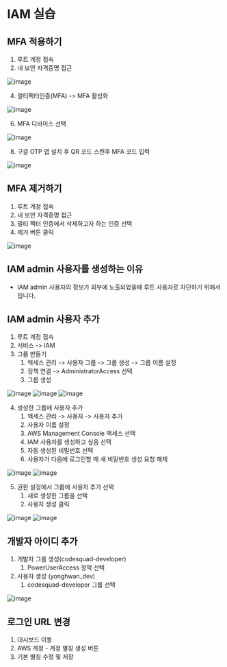 # IAM 실습

## MFA 적용하기

1. 루트 계정 접속
2. 내 보안 자격증명 접근

![image](https://user-images.githubusercontent.com/33227831/232283342-d70fc271-3adf-4361-8185-e186ee054061.png)

4. 멀티팩터인증(MFA) -> MFA 활성화

![image](https://user-images.githubusercontent.com/33227831/232283400-bc257061-f078-47fb-ae99-e2f34624ff87.png)

6. MFA 디바이스 선택

![image](https://user-images.githubusercontent.com/33227831/232283447-b05bc501-df8e-471e-aba4-05fdb85da7a8.png)

8. 구글 OTP 앱 설치 후 QR 코드 스캔후 MFA 코드 입력

![image](https://user-images.githubusercontent.com/33227831/232283460-166106a5-998e-431e-a9e3-94093f33c606.png)


## MFA 제거하기

1. 루트 계정 접속
2. 내 보안 자격증명 접근
3. 멀티 팩터 인증에서 삭제하고자 하는 인증 선택
4. 제거 버튼 클릭

![image](https://user-images.githubusercontent.com/33227831/232283500-95895b4f-e1e6-439f-ab2a-bffddbb84408.png)


## IAM admin 사용자를 생성하는 이유

- IAM admin 사용자의 정보가 외부에 노출되었을때 루트 사용자로 차단하기 위해서입니다.

## IAM admin 사용자 추가

1. 루트 계정 접속
2. 서비스 -> IAM
3. 그룹 만들기
    1. 액세스 관리 -> 사용자 그룹 -> 그룹 생성 -> 그룹 이름 설정
    2. 정책 연결 -> AdministratorAccess 선택
    3. 그룹 생성

![image](https://user-images.githubusercontent.com/33227831/232283634-b3a6b9c7-764f-49ee-8626-9c2c54d400c2.png)
![image](https://user-images.githubusercontent.com/33227831/232283644-604e1b05-80b0-4ce7-98a0-d657bcafec13.png)
![image](https://user-images.githubusercontent.com/33227831/232283680-7aa8b46a-86a0-42ff-b294-142d740da17f.png)

4. 생성한 그룹에 사용자 추가
    1. 액세스 관리 -> 사용자 -> 사용자 추가
    2. 사용자 이름 설정
    3. AWS Management Console 액세스 선택
    4. IAM 사용자를 생성하고 싶음 선택
    5. 자동 생성된 비밀번호 선택
    6. 사용자가 다음에 로그인할 때 새 비밀번호 생성 요청 해제

![image](https://user-images.githubusercontent.com/33227831/232283728-498908c4-36e3-4489-ada8-8d79b009db90.png)
![image](https://user-images.githubusercontent.com/33227831/232283777-293bdecd-8324-412e-9887-3562e9456cd4.png)

5. 권한 설정에서 그룹에 사용자 추가 선택
    1. 새로 생성한 그룹을 선택
    2. 사용자 생성 클릭

![image](https://user-images.githubusercontent.com/33227831/232283813-c5209595-9a3d-40c1-8ee2-1e01be59ebb0.png)
![image](https://user-images.githubusercontent.com/33227831/232283830-519ef452-751a-4774-b668-7df225b72d69.png)


## 개발자 아이디 추가

1. 개발자 그룹 생성(codesquad-developer)
    1. PowerUserAccess 정책 선택
2. 사용자 생성 (yonghwan_dev)
    1. codesquad-developer 그룹 선택

![image](https://user-images.githubusercontent.com/33227831/232284075-7fddb558-13b8-4206-be1f-d35933ffd6b1.png)


## 로그인 URL 변경

1. 대시보드 이동
2. AWS 계정 - 계정 별칭 생성 버튼
3. 기본 별칭 수정 및 저장


